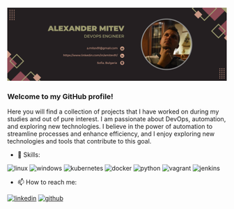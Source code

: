 ![](https://github.com/AlexMitev91/AlexMitev91/blob/main/alex_mitev_banner3.png)
### Welcome to my GitHub profile! 
Here you will find a collection of projects that I have worked on during my studies and out of pure interest. I am passionate about DevOps, automation, and exploring new technologies. I believe in the power of automation to streamline processes and enhance efficiency, and I enjoy exploring new technologies and tools that contribute to this goal.

- 🔭 Skills: 

<img src='https://cdn.jsdelivr.net/npm/simple-icons@3.0.1/icons/linux.svg' alt='linux' height='40'> <img src='https://cdn.jsdelivr.net/npm/simple-icons@3.0.1/icons/windows.svg' alt='windows' height='40'> <img src='https://cdn.jsdelivr.net/npm/simple-icons@3.0.1/icons/kubernetes.svg' alt='kubernetes' height='40'> <img src='https://cdn.jsdelivr.net/npm/simple-icons@3.0.1/icons/docker.svg' alt='docker' height='40'> <img src='https://cdn.jsdelivr.net/npm/simple-icons@3.0.1/icons/python.svg' alt='python' height='40'> <img src='https://cdn.jsdelivr.net/npm/simple-icons@3.0.1/icons/vagrant.svg' alt='vagrant' height='40'> <img src='https://cdn.jsdelivr.net/npm/simple-icons@3.0.1/icons/jenkins.svg' alt='jenkins' height='40'>

- 📫 How to reach me:  

[<img src='https://cdn.jsdelivr.net/npm/simple-icons@3.0.1/icons/linkedin.svg' alt='linkedin' height='40'>](https://www.linkedin.com/in/amitev91//) [<img src='https://cdn.jsdelivr.net/npm/simple-icons@3.0.1/icons/github.svg' alt='github' height='40'>](https://github.com/https://github.com/AlexMitev91) 



